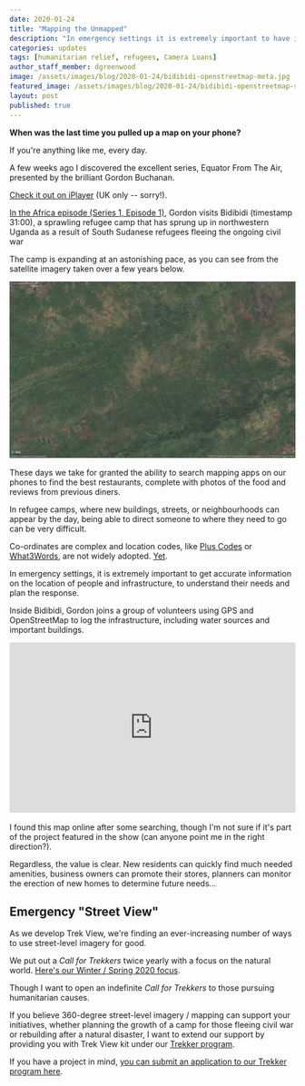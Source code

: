 ```yaml
---
date: 2020-01-24
title: "Mapping the Unmapped"
description: "In emergency settings it is extremely important to have information on the location of people and infrastructure."
categories: updates
tags: [humanitarian relief, refugees, Camera Loans]
author_staff_member: dgreenwood
image: /assets/images/blog/2020-01-24/bidibidi-openstreetmap-meta.jpg
featured_image: /assets/images/blog/2020-01-24/bidibidi-openstreetmap-sm.png
layout: post
published: true
---
```


**When was the last time you pulled up a map on your phone?**

If you're anything like me, every day.

A few weeks ago I discovered the excellent series, Equator From The Air, presented by the brilliant Gordon Buchanan.

[Check it out on iPlayer](https://www.bbc.co.uk/iplayer/episode/m0005hx3/equator-from-the-air-series-1-1-africa) (UK only -- sorry!).

[In the Africa episode (Series 1, Episode 1)](https://www.bbc.co.uk/iplayer/episode/m0005hx3/equator-from-the-air-series-1-1-africa), Gordon visits Bidibidi (timestamp 31:00), a sprawling refugee camp that has sprung up in northwestern Uganda as a result of South Sudanese refugees fleeing the ongoing civil war

The camp is expanding at an astonishing pace, as you can see from the satellite imagery taken over a few years below.

<img class="img-fluid" src="/assets/images/blog/2020-01-24/bidibidi-evolution.gif" alt="Bidibidi satellite image growth" title="Bidibidi satellite image growth" />

These days we take for granted the ability to search mapping apps on our phones to find the best restaurants, complete with photos of the food and reviews from previous diners.

In refugee camps, where new buildings, streets, or neighbourhoods can appear by the day, being able to direct someone to where they need to go can be very difficult.

Co-ordinates are complex and location codes, like [Plus Codes](https://plus.codes/) or [What3Words](https://what3words.com/), are not widely adopted. [Yet](/blog/2019/location-codes-unmapped-hiking-trails).

In emergency settings, it is extremely important to get accurate information on the location of people and infrastructure, to understand their needs and plan the response.

Inside Bidibidi, Gordon joins a group of volunteers using GPS and OpenStreetMap to log the infrastructure, including water sources and important buildings.

<iframe width="100%" height="300px" frameborder="0" allowfullscreen src="https://umap.openstreetmap.fr/it/map/bidibidi-refugee-settlement-base-mapping_245242?scaleControl=false&miniMap=false&scrollWheelZoom=false&zoomControl=true&allowEdit=false&moreControl=true&searchControl=null&tilelayersControl=null&embedControl=null&datalayersControl=true&onLoadPanel=caption&captionBar=false"></iframe>

I found this map online after some searching, though I'm not sure if it's part of the project featured in the show (can anyone point me in the right direction?).

Regardless, the value is clear. New residents can quickly find much needed amenities, business owners can promote their stores, planners can monitor the erection of new homes to determine future needs...

## Emergency "Street View" 

As we develop Trek View, we're finding an ever-increasing number of ways to use street-level imagery for good.

We put out a _Call for Trekkers_ twice yearly with a focus on the natural world. [Here's our Winter / Spring 2020 focus](/blog/2019/call-for-trekkers-winter-spring).

Though I want to open an indefinite _Call for Trekkers_ to those pursuing humanitarian causes.

If you believe 360-degree street-level imagery / mapping can support your initiatives, whether planning the growth of a camp for those fleeing civil war or rebuilding after a natural disaster, I want to extend our support by providing you with Trek View kit under our [Trekker program](/loan).

If you have a project in mind, [you can submit an application to our Trekker program here](/loan).